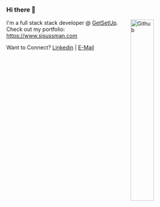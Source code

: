 ### Hi there 👋

<img width="35%" align="right" alt="Github" src="https://user-images.githubusercontent.com/48678280/88862734-4903af80-d201-11ea-968b-9c939d88a37c.gif" />

I'm a full stack stack developer @ [GetSetUp](https://www.getsetup.io). 
Check out my portfolio: https://www.sjsussman.com

Want to Connect? 
[Linkedin](https://www.linkedin.com/in/steven-sussman/) | [E-Mail](mailto:hello@sjsussman.com)
